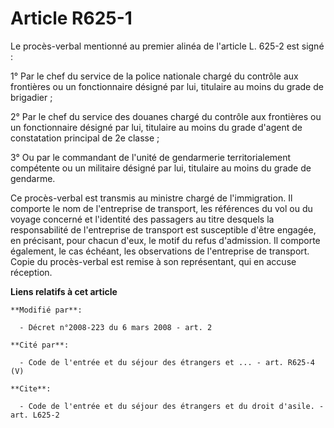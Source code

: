 # Article R625-1

Le procès-verbal mentionné au premier alinéa de l'article L. 625-2 est signé : 

1° Par le chef du service de la police nationale chargé du contrôle aux frontières ou un fonctionnaire désigné par lui,
titulaire au moins du grade de brigadier ; 

2° Par le chef du service des douanes chargé du contrôle aux frontières ou un fonctionnaire désigné par lui, titulaire au
moins du grade d'agent de constatation principal de 2e classe ; 

3° Ou par le commandant de l'unité de gendarmerie territorialement compétente ou un militaire désigné par lui, titulaire au
moins du grade de gendarme. 

Ce procès-verbal est transmis au ministre chargé de l'immigration. Il comporte le nom de l'entreprise de transport, les
références du vol ou du voyage concerné et l'identité des passagers au titre desquels la responsabilité de l'entreprise de
transport est susceptible d'être engagée, en précisant, pour chacun d'eux, le motif du refus d'admission. Il comporte
également, le cas échéant, les observations de l'entreprise de transport. Copie du procès-verbal est remise à son
représentant, qui en accuse réception.

**Liens relatifs à cet article**

	**Modifié par**:

	  - Décret n°2008-223 du 6 mars 2008 - art. 2

	**Cité par**:

	  - Code de l'entrée et du séjour des étrangers et ... - art. R625-4 (V)

	**Cite**:

	  - Code de l'entrée et du séjour des étrangers et du droit d'asile. - art. L625-2
